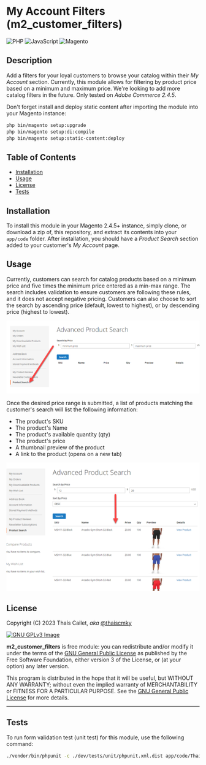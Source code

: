 # My Account Filters (m2_customer_filters)
![PHP](https://img.shields.io/badge/PHP-777BB4?style=for-the-badge&logo=php&logoColor=white)
![JavaScript](https://img.shields.io/badge/JavaScript-323330?style=for-the-badge&logo=javascript&logoColor=F7DF1E)
![Magento](https://img.shields.io/badge/Magento-EE672F.svg?style=for-the-badge&logo=Magento&logoColor=white)
## Description
Add a filters for your loyal customers to browse your catalog within their _My Account_ section. 
Currently, this module allows for filtering by product price based on a minimum and maximum price.
We're looking to add more catalog filters in the future. Only tested on _Adobe Commerce 2.4.5_. 

Don't forget install and deploy static content after importing the module into your Magento instance:

```bash
php bin/magento setup:upgrade
php bin/magento setup:di:compile
php bin/magento setup:static-content:deploy
```

## Table of Contents

- [Installation](#installation)
- [Usage](#usage)
- [License](#license)
- [Tests](#tests)

## Installation

To install this module in your Magento 2.4.5+ instance, simply clone, or download a zip of, this repository, and extract its contents into your `app/code` folder. After installation, you should have a _Product Search_ section added to your customer's _My Account_ page.

## Usage

Currently, customers can search for catalog products based on a minimum price and five times the minimum price entered as a min-max range. The search includes validation to ensure customers are following these rules, and it does not accept negative pricing.
Customers can also choose to sort the search by ascending price (default, lowest to highest), or by descending price (highest to lowest).

![alt Product Search section preview](assets/images/product_search_ss.png)

Once the desired price range is submitted, a list of products matching the customer's search will list the following information:

* The product's SKU
* The product's Name
* The product's available quantity (qty)
* The product's price
* A thumbnail preview of the product
* A link to the product (opens on a new tab)

![alt Product Search results preview](assets/images/product_search_results_ss.png)


## License
Copyright (C) 2023  Thaís Cailet, _aka_ [@thaiscmky](https://github.com/thaiscmky)

[![GNU GPLv3 Image](https://www.gnu.org/graphics/gplv3-127x51.png)](http://www.gnu.org/licenses/gpl-3.0.en.html)

**m2_customer_filters** is free module: you can redistribute and/or modify it under the terms of the
[GNU General Public License](https://www.gnu.org/licenses/gpl.html) as
published by the Free Software Foundation, either version 3 of the License, or (at your option) any later version.

This program is distributed in the hope that it will be useful, 
but WITHOUT ANY WARRANTY; without even the implied warranty of MERCHANTABILITY or FITNESS FOR A PARTICULAR PURPOSE. 
See the [GNU General Public License](https://www.gnu.org/licenses/gpl.html) for more details.

---

## Tests

To run form validation test (unit test) for this module, use the following command:

```bash
./vendor/bin/phpunit -c ./dev/tests/unit/phpunit.xml.dist app/code/ThaisCmky/CustomerFilters/Test/Unit/ControllerResult.php
```
